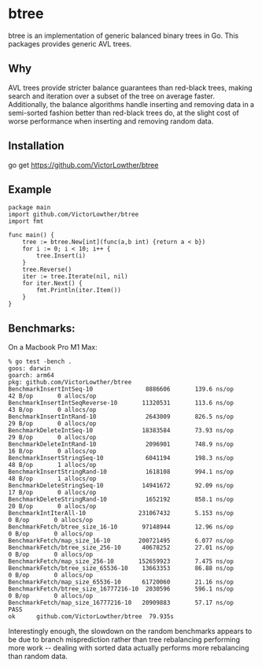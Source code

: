 # btree

btree is an implementation of generic balanced binary trees in Go. 
This packages provides generic AVL trees. 

## Why

AVL trees provide stricter balance guarantees than red-black trees, making search and iteration over
a subset of the tree on average faster.  Additionally, the balance algorithms handle inserting
and removing data in a semi-sorted fashion better than red-black trees do, at the slight cost of worse performance
when inserting and removing random data.

## Installation

go get https://github.com/VictorLowther/btree

## Example

    package main
    import github.com/VictorLowther/btree
    import fmt

    func main() {
        tree := btree.New[int](func(a,b int) {return a < b})
        for i := 0; i < 10; i++ {
            tree.Insert(i)
        }
        tree.Reverse()
        iter := tree.Iterate(nil, nil)
        for iter.Next() {
            fmt.Println(iter.Item())
        }
    }

## Benchmarks:

On a Macbook Pro M1 Max:

    % go test -bench .
    goos: darwin
    goarch: arm64
    pkg: github.com/VictorLowther/btree
    BenchmarkInsertIntSeq-10               8886606       139.6 ns/op      42 B/op       0 allocs/op
    BenchmarkInsertIntSeqReverse-10       11320531       113.6 ns/op      43 B/op       0 allocs/op
    BenchmarkInsertIntRand-10              2643009       826.5 ns/op      29 B/op       0 allocs/op
    BenchmarkDeleteIntSeq-10              18383584       73.93 ns/op      29 B/op       0 allocs/op
    BenchmarkDeleteIntRand-10              2096901       748.9 ns/op      16 B/op       0 allocs/op
    BenchmarkInsertStringSeq-10            6041194       198.3 ns/op      48 B/op       1 allocs/op
    BenchmarkInsertStringRand-10           1618108       994.1 ns/op      48 B/op       1 allocs/op
    BenchmarkDeleteStringSeq-10           14941672       92.09 ns/op      17 B/op       0 allocs/op
    BenchmarkDeleteStringRand-10           1652192       858.1 ns/op      20 B/op       0 allocs/op
    BenchmarkIntIterAll-10               231067432       5.153 ns/op       0 B/op       0 allocs/op
    BenchmarkFetch/btree_size_16-10       97148944       12.96 ns/op       0 B/op       0 allocs/op
    BenchmarkFetch/map_size_16-10        200721495       6.077 ns/op
    BenchmarkFetch/btree_size_256-10      40678252       27.01 ns/op       0 B/op       0 allocs/op
    BenchmarkFetch/map_size_256-10       152659923       7.475 ns/op
    BenchmarkFetch/btree_size_65536-10    13663353       86.88 ns/op       0 B/op       0 allocs/op
    BenchmarkFetch/map_size_65536-10      61720060       21.16 ns/op
    BenchmarkFetch/btree_size_16777216-10  2030596       596.1 ns/op       0 B/op       0 allocs/op
    BenchmarkFetch/map_size_16777216-10   20909883       57.17 ns/op
    PASS
    ok  	github.com/VictorLowther/btree	79.935s

Interestingly enough, the slowdown on the random benchmarks appears to be due to
branch misprediction rather than tree rebalancing performing more work -- dealing
with sorted data actually performs more rebalancing than random data.
